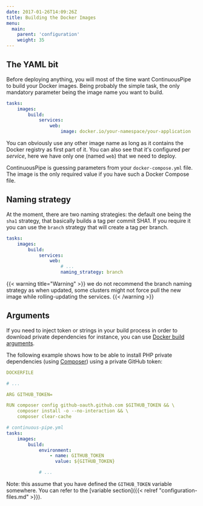 ```yaml
---
date: 2017-01-26T14:09:26Z
title: Building the Docker Images
menu:
  main:
    parent: 'configuration'
    weight: 35
---
```

## The YAML bit

Before deploying anything, you will most of the time want ContinuousPipe to build your Docker images. Being probably the simple task, the only mandatory parameter being the image name you want to build.

``` yaml
tasks:
    images:
        build:
            services:
                web:
                    image: docker.io/your-namespace/your-application
```

You can obviously use any other image name as long as it contains the Docker registry as first part of it. You can also see that it's configured per _service_, here we have only one (named `web`) that we need to deploy.

ContinuousPipe is guessing parameters from your `docker-compose.yml` file. The image is the only required value if you have such a Docker Compose file.

## Naming strategy
At the moment, there are two naming strategies: the default one being the `sha1` strategy, that basically builds a tag per commit SHA1. If you require it you can use the `branch` strategy that will create a tag per branch.

``` yaml
tasks:
    images:
        build:
            services:
                web:
                    # ...
                    naming_strategy: branch
```

{{< warning title="Warning" >}}
we do not recommend the branch naming strategy as when updated, some clusters might not force pull the new image while rolling-updating the services.
{{< /warning >}}

## Arguments

If you need to inject token or strings in your build process in order to download private dependencies for instance, you can use [Docker build arguments](https://docs.docker.com/engine/reference/builder/#/arg).

The following example shows how to be able to install PHP private dependencies (using [Composer](http://getcomposer.org/)) using a private GitHub token:

``` yaml
DOCKERFILE

# ...

ARG GITHUB_TOKEN=

RUN composer config github-oauth.github.com $GITHUB_TOKEN && \
    composer install -o --no-interaction && \
    composer clear-cache

# continuous-pipe.yml
tasks:
    images:
        build:
            environment:
                - name: GITHUB_TOKEN
                  value: ${GITHUB_TOKEN}

            # ...
```
Note: this assume that you have defined the `GITHUB_TOKEN` variable somewhere. You can refer to the [variable section]({{< relref "configuration-files.md" >}}).

